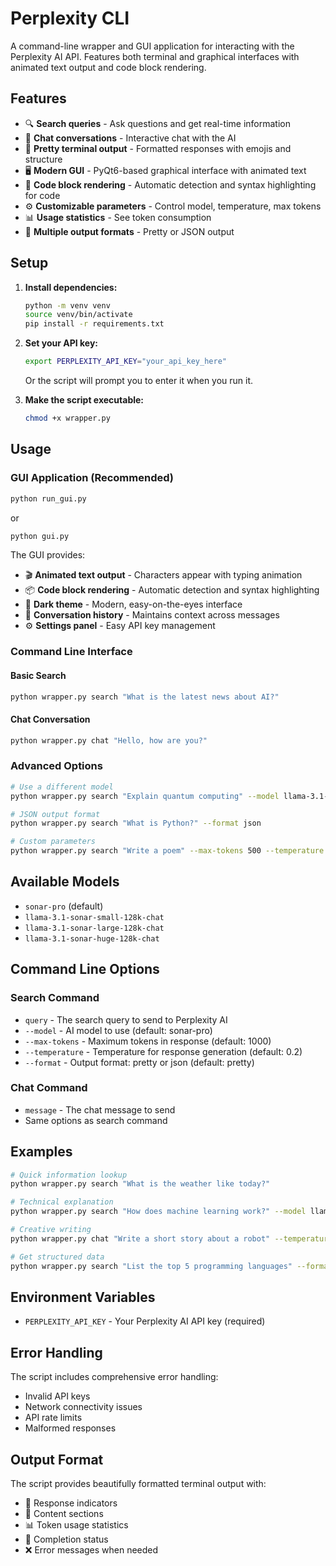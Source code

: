 # Perplexity CLI

A command-line wrapper and GUI application for interacting with the Perplexity AI API.
Features both terminal and graphical interfaces with animated text output and code block rendering.

## Features

- 🔍 **Search queries** - Ask questions and get real-time information
- 💬 **Chat conversations** - Interactive chat with the AI
- 🎨 **Pretty terminal output** - Formatted responses with emojis and structure
- 🖥️ **Modern GUI** - PyQt6-based graphical interface with animated text
- 📝 **Code block rendering** - Automatic detection and syntax highlighting for code
- ⚙️ **Customizable parameters** - Control model, temperature, max tokens
- 📊 **Usage statistics** - See token consumption
- 🔧 **Multiple output formats** - Pretty or JSON output

## Setup

1. **Install dependencies:**
   ```bash
   python -m venv venv
   source venv/bin/activate
   pip install -r requirements.txt
   ```

2. **Set your API key:**
   ```bash
   export PERPLEXITY_API_KEY="your_api_key_here"
   ```
   
   Or the script will prompt you to enter it when you run it.

3. **Make the script executable:**
   ```bash
   chmod +x wrapper.py
   ```

## Usage

### GUI Application (Recommended)
```bash
python run_gui.py
```
or
```bash
python gui.py
```

The GUI provides:
- 🎬 **Animated text output** - Characters appear with typing animation
- 📦 **Code block rendering** - Automatic detection and syntax highlighting
- 🎨 **Dark theme** - Modern, easy-on-the-eyes interface
- 💬 **Conversation history** - Maintains context across messages
- ⚙️ **Settings panel** - Easy API key management

### Command Line Interface

#### Basic Search
```bash
python wrapper.py search "What is the latest news about AI?"
```

#### Chat Conversation
```bash
python wrapper.py chat "Hello, how are you?"
```

### Advanced Options
```bash
# Use a different model
python wrapper.py search "Explain quantum computing" --model llama-3.1-sonar-large-128k-online

# JSON output format
python wrapper.py search "What is Python?" --format json

# Custom parameters
python wrapper.py search "Write a poem" --max-tokens 500 --temperature 0.8
```

## Available Models

- `sonar-pro` (default)
- `llama-3.1-sonar-small-128k-chat`
- `llama-3.1-sonar-large-128k-chat`
- `llama-3.1-sonar-huge-128k-chat`

## Command Line Options

### Search Command
- `query` - The search query to send to Perplexity AI
- `--model` - AI model to use (default: sonar-pro)
- `--max-tokens` - Maximum tokens in response (default: 1000)
- `--temperature` - Temperature for response generation (default: 0.2)
- `--format` - Output format: pretty or json (default: pretty)

### Chat Command
- `message` - The chat message to send
- Same options as search command

## Examples

```bash
# Quick information lookup
python wrapper.py search "What is the weather like today?"

# Technical explanation
python wrapper.py search "How does machine learning work?" --model llama-3.1-sonar-large-128k-online

# Creative writing
python wrapper.py chat "Write a short story about a robot" --temperature 0.8 --max-tokens 800

# Get structured data
python wrapper.py search "List the top 5 programming languages" --format json
```

## Environment Variables

- `PERPLEXITY_API_KEY` - Your Perplexity AI API key (required)

## Error Handling

The script includes comprehensive error handling:
- Invalid API keys
- Network connectivity issues
- API rate limits
- Malformed responses

## Output Format

The script provides beautifully formatted terminal output with:
- 🤖 Response indicators
- 📝 Content sections
- 📊 Token usage statistics
- 🏁 Completion status
- ❌ Error messages when needed
